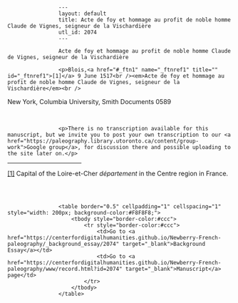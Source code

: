 
                    ---
                    layout: default
                    title: Acte de foy et hommage au profit de noble homme Claude de Vignes, seigneur de la Vischardière
                    utl_id: 2074
                    ---
                
                    Acte de foy et hommage au profit de noble homme Claude de Vignes, seigneur de la Vischardière
  
                    <p>Blois,<a href="#_ftn1" name="_ftnref1" title="" id="_ftnref1">[1]</a> 9 June 1517<br /><em>Acte de foy et hommage au profit de noble homme Claude de Vignes, seigneur de la Vischardière</em><br />
New York, Columbia University, Smith Documents 0589</p>
<p> </p>
  
                    <p>There is no transcription available for this manuscript, but we invite you to post your own transcription to our <a href="https://paleography.library.utoronto.ca/content/group-work">Google group</a>, for discussion there and possible uploading to the site later on.</p>
<div>
<hr align="left" size="1" width="33%" /><div id="ftn1"><a href="#_ftnref1" name="_ftn1" title="" id="_ftn1">[1]</a> Capital of the Loire-et-Cher <em>département</em> in the Centre region in France.</div>
</div>
<p> </p>

                    
                     
                    <table border="0.5" cellpadding="1" cellspacing="1" style="width: 200px; background-color:#F8F8F8;">
                        <tbody style="border-color:#ccc">
                            <tr style="border-color:#ccc">
                                <td>Go to <a href="https://centerfordigitalhumanities.github.io/Newberry-French-paleography/_background_essay/2074" target="_blank">Background Essay</a></td>
                                <td>Go to <a href="https://centerfordigitalhumanities.github.io/Newberry-French-paleography/www/record.html?id=2074" target="_blank">Manuscript</a> page</td>
                            </tr>
                        </tbody>
                    </table>
                     
                
                